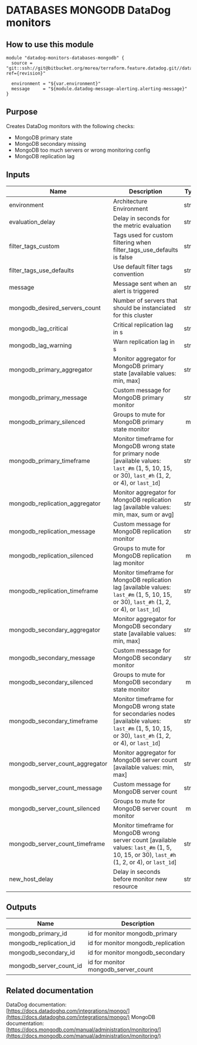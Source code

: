 # DATABASES MONGODB DataDog monitors

## How to use this module

```
module "datadog-monitors-databases-mongodb" {
  source = "git::ssh://git@bitbucket.org/morea/terraform.feature.datadog.git//databases/mongodb?ref={revision}"

  environment = "${var.environment}"
  message     = "${module.datadog-message-alerting.alerting-message}"
}

```

## Purpose

Creates DataDog monitors with the following checks:

- MongoDB primary state
- MongoDB secondary missing
- MongoDB too much servers or wrong monitoring config
- MongoDB replication lag

## Inputs

| Name | Description | Type | Default | Required |
|------|-------------|:----:|:-----:|:-----:|
| environment | Architecture Environment | string | - | yes |
| evaluation_delay | Delay in seconds for the metric evaluation | string | `15` | no |
| filter_tags_custom | Tags used for custom filtering when filter_tags_use_defaults is false | string | `*` | no |
| filter_tags_use_defaults | Use default filter tags convention | string | `true` | no |
| message | Message sent when an alert is triggered | string | - | yes |
| mongodb_desired_servers_count | Number of servers that should be instanciated for this cluster | string | `3` | no |
| mongodb_lag_critical | Critical replication lag in s | string | `5` | no |
| mongodb_lag_warning | Warn replication lag in s | string | `2` | no |
| mongodb_primary_aggregator | Monitor aggregator for MongoDB primary state [available values: min, max] | string | `max` | no |
| mongodb_primary_message | Custom message for MongoDB primary monitor | string | `` | no |
| mongodb_primary_silenced | Groups to mute for MongoDB primary state monitor | map | `<map>` | no |
| mongodb_primary_timeframe | Monitor timeframe for MongoDB wrong state for primary node [available values: `last_#m` (1, 5, 10, 15, or 30), `last_#h` (1, 2, or 4), or `last_1d`] | string | `last_1m` | no |
| mongodb_replication_aggregator | Monitor aggregator for MongoDB replication lag [available values: min, max, sum or avg] | string | `avg` | no |
| mongodb_replication_message | Custom message for MongoDB replication monitor | string | `` | no |
| mongodb_replication_silenced | Groups to mute for MongoDB replication lag monitor | map | `<map>` | no |
| mongodb_replication_timeframe | Monitor timeframe for MongoDB replication lag  [available values: `last_#m` (1, 5, 10, 15, or 30), `last_#h` (1, 2, or 4), or `last_1d`] | string | `last_1m` | no |
| mongodb_secondary_aggregator | Monitor aggregator for MongoDB secondary state [available values: min, max] | string | `max` | no |
| mongodb_secondary_message | Custom message for MongoDB secondary monitor | string | `` | no |
| mongodb_secondary_silenced | Groups to mute for MongoDB secondary state monitor | map | `<map>` | no |
| mongodb_secondary_timeframe | Monitor timeframe for MongoDB wrong state for secondaries nodes [available values: `last_#m` (1, 5, 10, 15, or 30), `last_#h` (1, 2, or 4), or `last_1d`] | string | `last_5m` | no |
| mongodb_server_count_aggregator | Monitor aggregator for MongoDB server count [available values: min, max] | string | `min` | no |
| mongodb_server_count_message | Custom message for MongoDB server count | string | `` | no |
| mongodb_server_count_silenced | Groups to mute for MongoDB server count monitor | map | `<map>` | no |
| mongodb_server_count_timeframe | Monitor timeframe for MongoDB wrong server count [available values: `last_#m` (1, 5, 10, 15, or 30), `last_#h` (1, 2, or 4), or `last_1d`] | string | `last_15m` | no |
| new_host_delay | Delay in seconds before monitor new resource | string | `300` | no |

## Outputs

| Name | Description |
|------|-------------|
| mongodb_primary_id | id for monitor mongodb_primary |
| mongodb_replication_id | id for monitor mongodb_replication |
| mongodb_secondary_id | id for monitor mongodb_secondary |
| mongodb_server_count_id | id for monitor mongodb_server_count |

## Related documentation

DataDog documentation: [https://docs.datadoghq.com/integrations/mongo/](https://docs.datadoghq.com/integrations/mongo/)
MongoDB documentation: [https://docs.mongodb.com/manual/administration/monitoring/](https://docs.mongodb.com/manual/administration/monitoring/)
